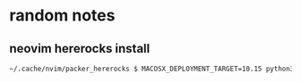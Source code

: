 # random notes

## neovim hererocks install

```bash
~/.cache/nvim/packer_hererocks $ MACOSX_DEPLOYMENT_TARGET=10.15 python3 ./hererocks.py ./2.1.0-beta3 -j 2.1.0-beta3 -r latest
```

